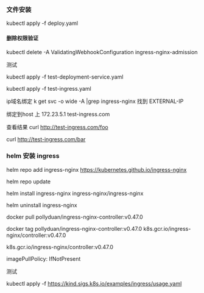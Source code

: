
### 文件安装

kubectl apply -f deploy.yaml


#### 删除权限验证
kubectl delete -A ValidatingWebhookConfiguration ingress-nginx-admission

测试

kubectl apply -f test-deployment-service.yaml

kubectl apply -f test-ingress.yaml

ip域名绑定
 k get svc -o wide -A |grep ingress-nginx  找到 EXTERNAL-IP

 绑定到host 上
172.23.5.1 test-ingress.com


查看结果
curl http://test-ingress.com/foo

curl http://test-ingress.com/bar



### helm 安装 ingress
helm repo add ingress-nginx https://kubernetes.github.io/ingress-nginx

helm repo update

helm install ingress-nginx ingress-nginx/ingress-nginx

helm uninstall ingress-nginx

docker pull pollyduan/ingress-nginx-controller:v0.47.0

docker tag pollyduan/ingress-nginx-controller:v0.47.0 k8s.gcr.io/ingress-nginx/controller:v0.47.0

k8s.gcr.io/ingress-nginx/controller:v0.47.0

imagePullPolicy: IfNotPresent

测试

kubectl apply -f https://kind.sigs.k8s.io/examples/ingress/usage.yaml






